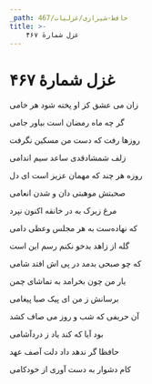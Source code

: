 ```yaml
---
_path: حافظ-شیرازی/غزلیات/467
title: >-
    غزل شمارهٔ ۴۶۷
---
```

# غزل شمارهٔ ۴۶۷

<div class="b" id="bn1"><div class="m1"><p>زان می عشق کز او پخته شود هر خامی</p></div>
<div class="m2"><p>گر چه ماه رمضان است بیاور جامی</p></div></div>
<div class="b" id="bn2"><div class="m1"><p>روزها رفت که دست من مسکین نگرفت</p></div>
<div class="m2"><p>زلف شمشادقدی ساعد سیم اندامی</p></div></div>
<div class="b" id="bn3"><div class="m1"><p>روزه هر چند که مهمان عزیز است ای دل</p></div>
<div class="m2"><p>صحبتش موهبتی دان و شدن انعامی</p></div></div>
<div class="b" id="bn4"><div class="m1"><p>مرغ زیرک به در خانقه اکنون نپرد</p></div>
<div class="m2"><p>که نهاده‌ست به هر مجلس وعظی دامی</p></div></div>
<div class="b" id="bn5"><div class="m1"><p>گله از زاهد بدخو نکنم رسم این است</p></div>
<div class="m2"><p>که چو صبحی بدمد در پی اش افتد شامی</p></div></div>
<div class="b" id="bn6"><div class="m1"><p>یار من چون بخرامد به تماشای چمن</p></div>
<div class="m2"><p>برسانش ز من ای پیک صبا پیغامی</p></div></div>
<div class="b" id="bn7"><div class="m1"><p>آن حریفی که شب و روز می صاف کشد</p></div>
<div class="m2"><p>بود آیا که کند یاد ز دردآشامی</p></div></div>
<div class="b" id="bn8"><div class="m1"><p>حافظا گر ندهد داد دلت آصف عهد</p></div>
<div class="m2"><p>کام دشوار به دست آوری از خودکامی</p></div></div>
